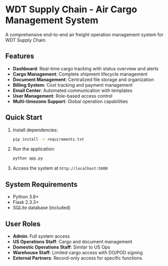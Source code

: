 # WDT Supply Chain - Air Cargo Management System

A comprehensive end-to-end air freight operation management system for WDT Supply Chain.

## Features

- **Dashboard**: Real-time cargo tracking with status overview and alerts
- **Cargo Management**: Complete shipment lifecycle management
- **Document Management**: Centralized file storage and organization
- **Billing System**: Cost tracking and payment management
- **Email Center**: Automated communication with templates
- **User Management**: Role-based access control
- **Multi-timezone Support**: Global operation capabilities

## Quick Start

1. Install dependencies:
   ```bash
   pip install -r requirements.txt
   ```

2. Run the application:
   ```bash
   python app.py
   ```

3. Access the system at `http://localhost:5000`

## System Requirements

- Python 3.8+
- Flask 2.3.3+
- SQLite database (included)

## User Roles

- **Admin**: Full system access
- **US Operations Staff**: Cargo and document management
- **Domestic Operations Staff**: Similar to US Ops
- **Warehouse Staff**: Limited cargo access with DO/POD signing
- **External Partners**: Record-only access for specific functions

